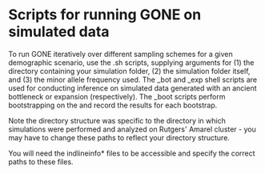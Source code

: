 # Scripts for running GONE on simulated data

To run GONE iteratively over different sampling schemes for a given demographic scenario, use the .sh scripts, supplying arguments for (1) the directory containing your simulation folder, (2) the simulation folder itself, and (3) the minor allele frequency used. The _bot and _exp shell scripts are used for conducting inference on simulated data generated with an ancient bottleneck or expansion (respectively). The _boot scripts perform bootstrapping on the and record the results for each bootstrap.

Note the directory structure was specific to the directory in which simulations were performed and analyzed on Rutgers' Amarel cluster - you may have to change these paths to reflect your directory structure.

You will need the indlineinfo* files to be accessible and specify the correct paths to these files.
